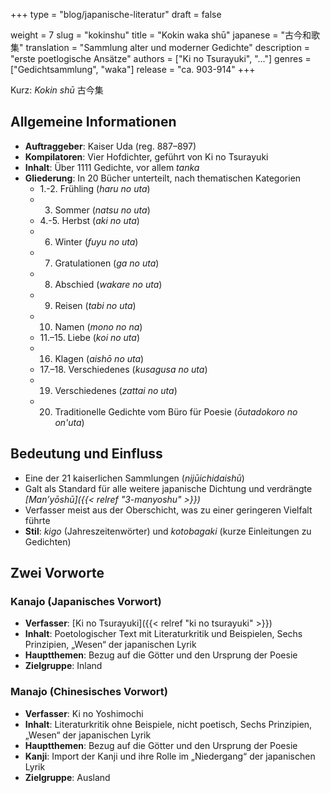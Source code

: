 +++
type = "blog/japanische-literatur"
draft = false

weight = 7
slug = "kokinshu"
title = "Kokin waka shū"
japanese = "古今和歌集"
translation = "Sammlung alter und moderner Gedichte"
description = "erste poetlogische Ansätze"
authors = ["Ki no Tsurayuki", "..."]
genres = ["Gedichtsammlung", "waka"]
release = "ca. 903-914"
+++

Kurz: *Kokin shū* 古今集

## Allgemeine Informationen

- **Auftraggeber**: Kaiser Uda (reg. 887–897)
- **Kompilatoren**: Vier Hofdichter, geführt von Ki no Tsurayuki
- **Inhalt**: Über 1111 Gedichte, vor allem *tanka*
- **Gliederung**: In 20 Bücher unterteilt, nach thematischen Kategorien
  - 1.-2. Frühling (*haru no uta*)
  - 3. Sommer (*natsu no uta*)
  - 4.-5. Herbst (*aki no uta*)
  - 6. Winter (*fuyu no uta*)
  - 7. Gratulationen (*ga no uta*)
  - 8. Abschied (*wakare no uta*)
  - 9. Reisen (*tabi no uta*)
  - 10. Namen (*mono no na*)
  - 11.–15. Liebe (*koi no uta*)
  - 16. Klagen (*aishō no uta*)
  - 17.–18. Verschiedenes (*kusagusa no uta*)
  - 19. Verschiedenes (*zattai no uta*)
  - 20. Traditionelle Gedichte vom Büro für Poesie (*ōutadokoro no on'uta*)

## Bedeutung und Einfluss

- Eine der 21 kaiserlichen Sammlungen (*nijūichidaishū*)
- Galt als Standard für alle weitere japanische Dichtung und verdrängte *[Man’yōshū]({{< relref "3-manyoshu" >}})*
- Verfasser meist aus der Oberschicht, was zu einer geringeren Vielfalt führte
- **Stil**: *kigo* (Jahreszeitenwörter) und *kotobagaki* (kurze Einleitungen zu Gedichten)

## Zwei Vorworte

### Kanajo (Japanisches Vorwort)

- **Verfasser**: [Ki no Tsurayuki]({{< relref "ki no tsurayuki" >}})
- **Inhalt**: Poetologischer Text mit Literaturkritik und Beispielen, Sechs Prinzipien, „Wesen“ der japanischen Lyrik
- **Hauptthemen**: Bezug auf die Götter und den Ursprung der Poesie
- **Zielgruppe**: Inland

### Manajo (Chinesisches Vorwort)

- **Verfasser**: Ki no Yoshimochi
- **Inhalt**: Literaturkritik ohne Beispiele, nicht poetisch, Sechs Prinzipien, „Wesen“ der japanischen Lyrik
- **Hauptthemen**: Bezug auf die Götter und den Ursprung der Poesie
- **Kanji**: Import der Kanji und ihre Rolle im „Niedergang“ der japanischen Lyrik
- **Zielgruppe**: Ausland
